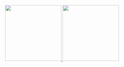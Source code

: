 <div align="center">
  <a href="https://github.com/Blackneeed">
  <img height="180em" src="https://github-readme-stats.vercel.app/api?username=Blackneeed&show_icons=true&theme=dracula&include_all_commits=true&count_private=true"/>
  <img height="180em" src="https://github-readme-stats.vercel.app/api/top-langs/?username=Blackneeed&layout=compact&langs_count=7&theme=dracula"/>
</div>
